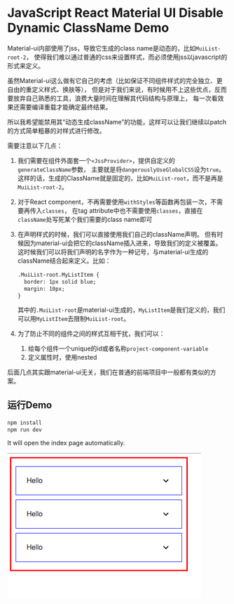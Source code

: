JavaScript React Material UI Disable Dynamic ClassName Demo
===========================================================

Material-ui内部使用了jss，导致它生成的class name是动态的，比如`MuiList-root-2`，
使得我们难以通过普通的css来设置样式，而必须使用jss以javascript的形式来定义。

虽然Material-ui这么做有它自己的考虑（比如保证不同组件样式的完全独立、更自由的重定义样式、换肤等），
但是对于我们来说，有时候用不上这些优点，反而要放弃自己熟悉的工具，浪费大量时间在理解其代码结构与原理上，
每一次看效果还需要编译重载才能确定最终结果。

所以我希望能禁用其“动态生成className”的功能，这样可以让我们继续以patch的方式简单粗暴的对样式进行修改。

需要注意以下几点：

1. 我们需要在组件外面套一个`<JssProvider>`，提供自定义的`generateClassName`参数，
主要就是将`dangerouslyUseGlobalCSS`设为`true`。
这样的话，生成的ClassName就是固定的，比如`MuiList-root`，而不是再是`MuiList-root-2`。

2. 对于React component，不再需要使用`withStyles`等函数再包装一次，不需要再传入`classes`，
在tag attribute中也不需要使用`classes`，直接在`className`处写死某个我们需要的class name即可

3. 在声明样式的时候，我们可以直接使用我们自己的className声明。
但有时候因为material-ui会把它的className插入进来，导致我们的定义被覆盖。
这时候我们可以将我们声明的名字作为一种记号，与material-ui生成的className结合起来定义。比如：

   ```
   .MuiList-root.MyListItem {
     border: 1px solid blue;
     margin: 10px;
   }
   ```

   其中的`.MuiList-root`是material-ui生成的，`MyListItem`是我们定义的，我们可以用`MyListItem`去限制`MuiList-root`。

4. 为了防止不同的组件之间的样式互相干扰，我们可以：
   1. 给每个组件一个unique的id或者名称`project-component-variable`
   2. 定义属性时，使用nested

后面几点其实跟material-ui无关，我们在普通的前端项目中一般都有类似的方案。


运行Demo
------

```
npm install
npm run dev
```

It will open the index page automatically.

![demo](./images/demo.jpg)

